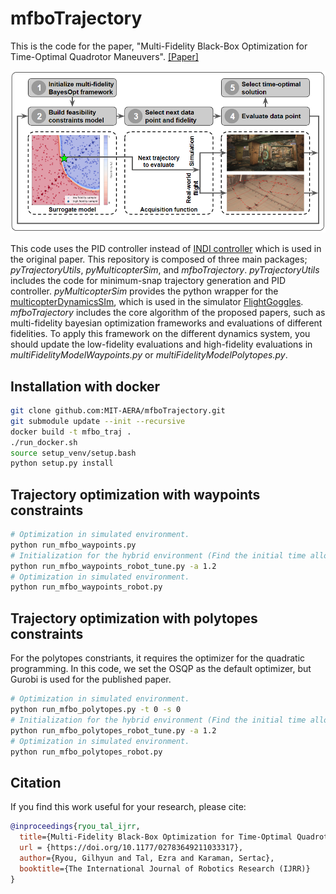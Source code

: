 # mfboTrajectory
This is the code for the paper, "Multi-Fidelity Black-Box Optimization for Time-Optimal Quadrotor Maneuvers". [[Paper]](https://arxiv.org/abs/2006.02513)

[![Video Link](res/algorithm_overview.png)](https://www.youtube.com/watch?v=igwULi_H1Kg)

This code uses the PID controller instead of [INDI controller](https://arxiv.org/abs/1809.04048) which is used in the original paper.
This repository is composed of three main packages; *pyTrajectoryUtils*, *pyMulticopterSim*, and *mfboTrajectory*.
*pyTrajectoryUtils* includes the code for minimum-snap trajectory generation and PID controller. *pyMulticopterSim* provides the python wrapper for the [multicopterDynamicsSIm](https://github.com/mit-fast/multicopterDynamicsSim), which is used in the simulator [FlightGoggles](https://github.com/mit-fast/FlightGoggles). *mfboTrajectory* includes the core algorithm of the proposed papers, such as multi-fidelity bayesian optimization frameworks and evaluations of different fidelities. To apply this framework on the different dynamics system, you should update the low-fidelity evaluations and high-fidelity evaluations in *multiFidelityModelWaypoints.py* or *multiFidelityModelPolytopes.py*.


## Installation with docker
```bash
git clone github.com:MIT-AERA/mfboTrajectory.git
git submodule update --init --recursive
docker build -t mfbo_traj .
./run_docker.sh
source setup_venv/setup.bash
python setup.py install
```


## Trajectory optimization with waypoints constraints
```bash
# Optimization in simulated environment.
python run_mfbo_waypoints.py
# Initialization for the hybrid environment (Find the initial time allocation for the real-world flights)
python run_mfbo_waypoints_robot_tune.py -a 1.2
# Optimization in simulated environment.
python run_mfbo_waypoints_robot.py
```


## Trajectory optimization with polytopes constraints
For the polytopes constriants, it requires the optimizer for the quadratic programming. In this code, we set the OSQP as the default optimizer, but Gurobi is used for the published paper.
```bash
# Optimization in simulated environment.
python run_mfbo_polytopes.py -t 0 -s 0
# Initialization for the hybrid environment (Find the initial time allocation for the real-world flights)
python run_mfbo_polytopes_robot_tune.py -a 1.2
# Optimization in simulated environment.
python run_mfbo_polytopes_robot.py
```


## Citation
If you find this work useful for your research, please cite:
```bibtex
@inproceedings{ryou_tal_ijrr,
  title={Multi-Fidelity Black-Box Optimization for Time-Optimal Quadrotor Maneuvers},
  url = {https://doi.org/10.1177/02783649211033317},
  author={Ryou, Gilhyun and Tal, Ezra and Karaman, Sertac},
  booktitle={The International Journal of Robotics Research (IJRR)}
}
```

